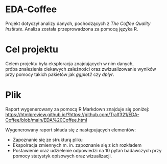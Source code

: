 # EDA-Coffee  
Projekt dotyczył analizy danych, pochodzących z *The Coffee Quality Institute*.
Analiza została przeprowadzona za pomocą języka R.  

# Cel projektu  
Celem projektu była eksploracja znajdujących w nim danych,   
próba znalezienia ciekawych zależności oraz zwizualizowanie wyników przy pomocy takich pakietów jak *ggplot2* czy *dplyr*.  

# Plik
Raport wygenerowany za pomocą R Markdown znajduje się poniżej:
https://htmlpreview.github.io/?https://github.com/Tralf321/EDA-Coffee/blob/main/EDA%20Coffee.html

Wygenerowany raport składa się z następujących elementów:
- Zapoznanie się ze strukturą pliku
- Ekspolracja zmiennych m. in. zapoznanie się z ich rozkładem
- Postawienie oraz udzielenie odpowiedzi na 10 pytań badawczych przy pomocy statystyk opisowych oraz wizualizacji.
